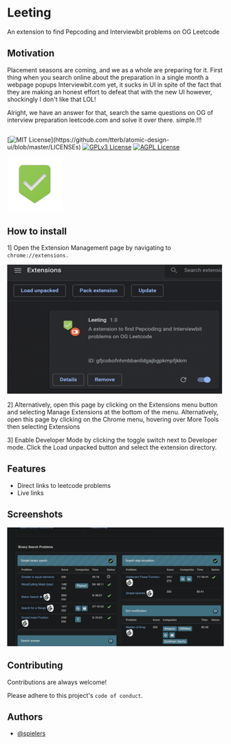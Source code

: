 # Leeting

An extension to find Pepcoding and Interviewbit problems on OG Leetcode

## Motivation

Placement seasons are coming, and we as a whole are preparing for it.
First thing when you search online about the preparation in a single month a webpage popups Interviewbit.com 
yet, it sucks in UI in spite of the fact that they are making an honest effort to defeat that with the new UI however, shockingly I don't like that LOL!

Alright, we have an answer for that, search the same questions on OG of
interview preparation leetcode.com and solve it over there.
simple.!!!

##

[![MIT License](https://img.shields.io/apm/l/atomic-design-ui.svg?)](https://github.com/tterb/atomic-design-ui/blob/master/LICENSEs)
[![GPLv3 License](https://img.shields.io/badge/License-GPL%20v3-yellow.svg)](https://opensource.org/licenses/)
[![AGPL License](https://img.shields.io/badge/license-AGPL-blue.svg)](http://www.gnu.org/licenses/agpl-3.0)

![Logo](icons/128px.png)

## How to install

1] Open the Extension Management page by navigating to `chrome://extensions.`

<img src="icons/1.png" width="500" height="300">

2] Alternatively, open this page by clicking on the Extensions menu button and selecting Manage Extensions at the bottom of the menu.
Alternatively, open this page by clicking on the Chrome menu, hovering over More Tools then selecting Extensions

3] Enable Developer Mode by clicking the toggle switch next to Developer mode.
Click the Load unpacked button and select the extension directory.

## Features

- Direct links to leetcode problems
- Live links

## Screenshots

![App Screenshot](icons/2.png)

## Contributing

Contributions are always welcome!

Please adhere to this project's `code of conduct`.

## Authors

- [@spielers](https://github.com/spielers)
